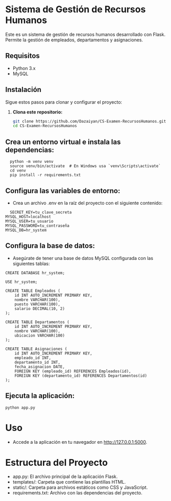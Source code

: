 # Sistema de Gestión de Recursos Humanos

Este es un sistema de gestión de recursos humanos desarrollado con Flask. Permite la gestión de empleados, departamentos y asignaciones.

## Requisitos

- Python 3.x
- MySQL

## Instalación

Sigue estos pasos para clonar y configurar el proyecto:

1. **Clona este repositorio:**

   ```bash
   git clone https://github.com/Dazaiyan/CS-Examen-RecursosHumanos.git
   cd CS-Examen-RecursosHumanos
   ```

## Crea un entorno virtual e instala las dependencias:
```
  python -m venv venv
  source venv/bin/activate  # En Windows usa `venv\Scripts\activate`
  cd venv
  pip install -r requirements.txt
```
## Configura las variables de entorno:

- Crea un archivo .env en la raíz del proyecto con el siguiente contenido:

```
  SECRET_KEY=tu_clave_secreta
MYSQL_HOST=localhost
MYSQL_USER=tu_usuario
MYSQL_PASSWORD=tu_contraseña
MYSQL_DB=hr_system
```

## Configura la base de datos:

- Asegúrate de tener una base de datos MySQL configurada con las siguientes tablas:
```
CREATE DATABASE hr_system;

USE hr_system;

CREATE TABLE Empleados (
    id INT AUTO_INCREMENT PRIMARY KEY,
    nombre VARCHAR(100),
    puesto VARCHAR(100),
    salario DECIMAL(10, 2)
);

CREATE TABLE Departamentos (
    id INT AUTO_INCREMENT PRIMARY KEY,
    nombre VARCHAR(100),
    ubicacion VARCHAR(100)
);

CREATE TABLE Asignaciones (
    id INT AUTO_INCREMENT PRIMARY KEY,
    empleado_id INT,
    departamento_id INT,
    fecha_asignacion DATE,
    FOREIGN KEY (empleado_id) REFERENCES Empleados(id),
    FOREIGN KEY (departamento_id) REFERENCES Departamentos(id)
);

```

## Ejecuta la aplicación:
```
python app.py

```

# Uso
- Accede a la aplicación en tu navegador en http://127.0.0.1:5000.

# Estructura del Proyecto
- app.py: El archivo principal de la aplicación Flask.
- templates/: Carpeta que contiene las plantillas HTML.
- static/: Carpeta para archivos estáticos como CSS y JavaScript.
- requirements.txt: Archivo con las dependencias del proyecto.
